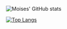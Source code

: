 ![Moises' GitHub stats](https://github-readme-stats.vercel.app/api?username=MoisesTR&count_private=true&show_icons=true&theme=radical)


[![Top Langs](https://github-readme-stats.vercel.app/api/top-langs/?username=MoisesTR&layout=compact&theme=radical)](https://github.com/MoisesTR/github-readme-stats)
